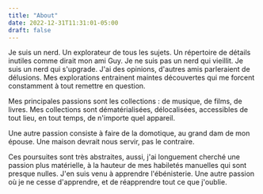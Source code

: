 ```yaml
---
title: "About"
date: 2022-12-31T11:31:01-05:00
draft: false
---
```

Je suis un nerd. Un explorateur de tous les sujets. Un répertoire de détails inutiles comme dirait mon ami Guy. Je ne suis pas un nerd qui vieillit. Je suis un nerd qui s'upgrade. J'ai des opinions, d'autres amis parleraient de délusions. Mes explorations entrainent maintes découvertes qui me forcent constamment à tout remettre en question. 

Mes principales passions sont les collections : de musique, de films, de livres. Mes collections sont dématérialisées, délocalisées, accessibles de tout lieu, en tout temps, de n'importe quel appareil. 

Une autre passion consiste à faire de la domotique, au grand dam de mon épouse. Une maison devrait nous servir, pas le contraire.

Ces poursuites sont très abstraites, aussi, j'ai longuement cherché une passion plus matérielle, à la hauteur de mes habiletés manuelles qui sont presque nulles. J'en suis venu à apprendre l'ébénisterie. Une autre passion où je ne cesse d'apprendre, et de réapprendre tout ce que j'oublie.
